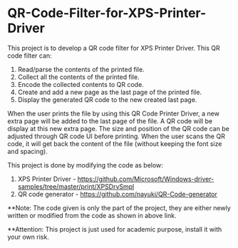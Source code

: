 # QR-Code-Filter-for-XPS-Printer-Driver

This project is to develop a QR code filter for XPS Printer Driver. This QR code filter can:
1.	Read/parse the contents of the printed file.
2.	Collect all the contents of the printed file.
3.	Encode the collected contents to QR code.
4.	Create and add a new page as the last page of the printed file.
5.	Display the generated QR code to the new created last page.

When the user prints the file by using this QR Code Printer Driver, a new extra page will be added to the last page of the file. A QR code will be display at this new extra page. The size and position of the QR code can be adjusted through QR code UI before printing. When the user scans the QR code, it will get back the content of the file (without keeping the font size and spacing).

This project is done by modifying the code as below:
1.	XPS Printer Driver - https://github.com/Microsoft/Windows-driver-samples/tree/master/print/XPSDrvSmpl
2.	QR code generator - https://github.com/nayuki/QR-Code-generator





**Note: The code given is only the part of the project, they are either newly written or modified from the code as shown in above link.

**Attention: This project is just used for academic purpose, install it with your own risk.

